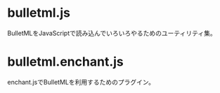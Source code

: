 bulletml.js
===========

BulletMLをJavaScriptで読み込んでいろいろやるためのユーティリティ集。

bulletml.enchant.js
===================

enchant.jsでBulletMLを利用するためのプラグイン。
